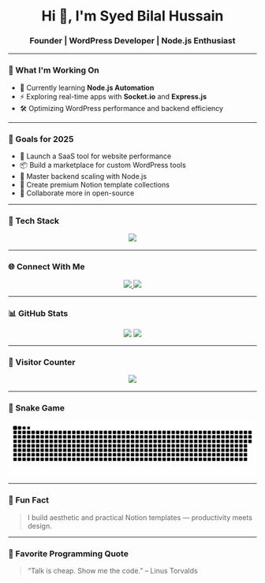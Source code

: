 <h1 align="center">Hi 👋, I'm Syed Bilal Hussain</h1>
<h3 align="center">Founder | WordPress Developer | Node.js Enthusiast</h3>

---

### 🧠 What I'm Working On
- 🌱 Currently learning **Node.js Automation**
- ⚡ Exploring real-time apps with **Socket.io** and **Express.js**
- 🛠️ Optimizing WordPress performance and backend efficiency

---

### 🎯 Goals for 2025
- 🚀 Launch a SaaS tool for website performance
- 📦 Build a marketplace for custom WordPress tools
- 🧠 Master backend scaling with Node.js
- 🧾 Create premium Notion template collections
- 🤝 Collaborate more in open-source

---

### 🧰 Tech Stack
<p align="center">
  <img src="https://skillicons.dev/icons?i=html,css,js,php,nodejs,express,mongodb,flutter,python,java,jquery,bootstrap,react" />
</p>

---

### 🌐 Connect With Me

<p align="center">
  <a href="https://koderskube.com">
    <img src="https://img.shields.io/badge/Website-Visit-00BFFF?style=for-the-badge&logo=firefox&logoColor=white" />
  </a>
  <a href="https://linkedin.com/in/syed-bilal-page-speed-expert/">
    <img src="https://img.shields.io/badge/LinkedIn-Connect-1DA1F2?style=for-the-badge&logo=linkedin&logoColor=white" />
  </a>
</p>

---

### 📊 GitHub Stats
<p align="center">
  <img src="https://github-readme-stats.vercel.app/api?username=syedbilal07&show_icons=true&theme=github_dark" />
  <img src="https://github-readme-streak-stats.herokuapp.com/?user=syedbilal07&theme=github-dark-blue" />
</p>

---

### 🧮 Visitor Counter
<p align="center">
  <img src="https://komarev.com/ghpvc/?username=SyedUsername&label=Profile%20Views&color=00BFFF&style=flat-square" />
</p>


---

### 🐍 Snake Game
<p align="center">
  <img src="https://raw.githubusercontent.com/syedbilal07/syedbilal07/main/output/github-contribution-grid-snake.svg" alt="snake animation" />
</p>

---

### 🎉 Fun Fact
> I build aesthetic and practical Notion templates — productivity meets design.

---

### 💬 Favorite Programming Quote
> “Talk is cheap. Show me the code.” – Linus Torvalds
